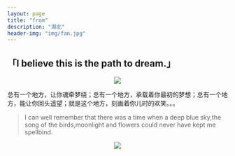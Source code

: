 ```yaml
---
layout: page
title: "from"
description: "湖北"
header-img: "img/fan.jpg"
---
```


## 「I believe this is the path to dream.」

<center>
    <p><img src="http://ww4.sinaimg.cn/mw690/0065PbKCgw1faf1od2phzj30zk0qogqy.jpg" align="center"></p>
</center>


总有一个地方，让你魂牵梦绕；总有一个地方，承载着你最初的梦想；总有一个地方，能让你回头遥望；就是这个地方，刻画着你儿时的欢笑。。。

> I can well remember that there was a time when a deep blue sky,the song of the birds,moonlight and flowers could never have kept me spellbind.

<center>
    <p><img src="http://p1.bpimg.com/567571/e83483cefffb4fb9.png" align="center"></p>
</center>
